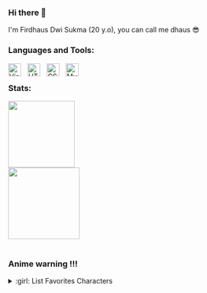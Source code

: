 ### Hi there 👋

I'm Firdhaus Dwi Sukma (20 y.o), you can call me dhaus :sunglasses:

<!-- :page_with_curl: I'm currently learning:
<br><br>
![Flutter](https://img.shields.io/badge/Flutter-%2302569B.svg?style=for-the-badge&logo=Flutter&logoColor=white)
![JavaScript](https://img.shields.io/badge/javascript-%23323330.svg?style=for-the-badge&logo=javascript&logoColor=%23F7DF1E)
![Figma](https://img.shields.io/badge/figma-%2335495e.svg?style=for-the-badge&logo=figma&logoColor=white) -->

### Languages and Tools:

<img align="left" alt="Visual Studio Code" width="26px" src="https://cdn.jsdelivr.net/gh/devicons/devicon/icons/vscode/vscode-original.svg" style="padding-right:10px;"/>
<img align="left" alt="HTML5" width="26px" src="https://cdn.jsdelivr.net/gh/devicons/devicon/icons/html5/html5-original.svg" style="padding-right:10px;" />
<img align="left" alt="CSS3" width="26px" src="https://cdn.jsdelivr.net/gh/devicons/devicon/icons/css3/css3-original.svg" style="padding-right:10px;" />
<img align="left" alt="MySQL" width="26px" src="https://cdn.jsdelivr.net/gh/devicons/devicon/icons/mysql/mysql-original.svg" style="padding-right:10px;" />

<br />

### Stats:
<p>
    <div>
  <img
    height="135rem"
    src="https://github-readme-stats.vercel.app/api?username=FirdhausDwiSukma&show_icons=true&layout=compact"
  />
    <br />
  <img
    height="145rem"
    src="https://github-readme-stats.vercel.app/api/top-langs/?username=FirdhausDwiSukma&layout=compact"
  />
</div>

<br />

### Anime warning !!!
<details>
<summary>:girl: List Favorites Characters</summary>  
<!-- favorites_characters starts -->
    <ul>
        <li>* [Rias Gremory](https://anilist.co/character/50389/Rias-Gremory)</li>
        <li>* [Sayu Ogiwara](https://anilist.co/character/127925)</li>
        <li>* [Tio Klarus](https://anilist.co/character/132852/Tio-Klarus)</li>
    </ul>
</details>

<!--
**FirdhausDwiSukma/FirdhausDwiSukma** is a ✨ _special_ ✨ repository because its `README.md` (this file) appears on your GitHub profile.

Here are some ideas to get you started:

- 🔭 I’m currently working on ...
- 🌱 I’m currently learning ...
- 👯 I’m looking to collaborate on ...
- 🤔 I’m looking for help with ...
- 💬 Ask me about ...
- 📫 How to reach me: ...
- 😄 Pronouns: ...
- ⚡ Fun fact: ...
-->
